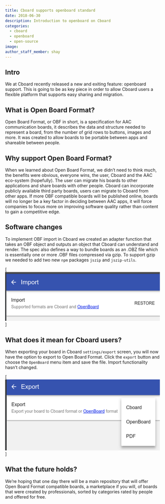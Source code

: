 ```yaml
---
title: Cboard supports openboard standard
date: 2018-06-30
description: Introduction to openboard on Cboard
categories:
  - cboard
  - openboard
  - open-source
image: 
author_staff_member: shay
---
```

## Intro
We at Cboard recently released a new and exiting feature: openboard support.
This is going to be as key piece in order to allow Cboard users a flexible platform that supports easy sharing and migration.

## What is Open Board Format?
Open Board Format, or OBF in short, is a specification for AAC communication boards, it describes the data and structure needed to represent a board, from the number of grid rows to buttons, images and more. It was created to allow boards to be portable between apps and shareable between people.

## Why support Open Board Format?
When we learned about Open Board Format, we didn’t need to think much, the benefits were obvious, everyone wins, the user, Cboard and the AAC eco-system (hopefully).
The user can migrate his boards to other applications and share boards with other people.
Cboard can incorporate publicly available third party boards, users can migrate to Cboard from other apps.
If more OBF compatible boards will be published online, boards will no longer be a key factor in deciding between AAC apps, it will force companies to focus more on improving software quality rather than content to gain a competitive edge.
 
## Software changes
To implement OBF import in Cboard we created an adapter function that takes an OBF object and outputs an object that Cboard can understand and render. The spec also defines a way to bundle boards as an .OBZ file which is essentially one or more .OBF files compressed via gzip. To support gzip we needed to add two new `npm` packages `jszip` and `jszip-utils`.

[![Cboard](/images/app/import.png)]

## What does it mean for Cboard users?
When exporting your board in Cboard `settings/export` screen, you will now have the option to export to Open Board Format. Click the `export` button and choose the `OpenBoard` menu item and save the file. Import functionality hasn’t changed.

[![Cboard](/images/app/export.png)]

## What the future holds?
We’re hoping that one day there will be a main repository that will offer Open Board Format compatible boards, a marketplace if you will, of boards that were created by professionals, sorted by categories rated by people and offered for free.

